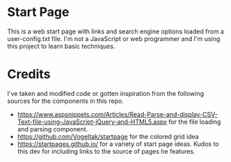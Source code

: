 # Start Page
This is a web start page with links and search engine options loaded from a user-config.txt file. 
I'm not a JavaScript or web programmer and I'm using this project to learn basic
techniques.

# Credits
I've taken and modified code or gotten inspiration from the following sources for the components in this repo.
- https://www.aspsnippets.com/Articles/Read-Parse-and-display-CSV-Text-file-using-JavaScript-jQuery-and-HTML5.aspx for the file loading and parsing component.
- https://github.com/Vogeltak/startpage for the colored grid idea
- https://startpages.github.io/ for a variety of start page ideas. Kudos to this dev for including links to the source of pages he features.
